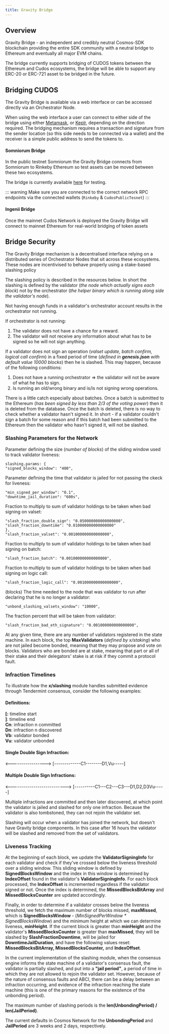 ```yaml
---
title: Gravity Bridge
---
```


## Overview

Gravity Bridge - an independent and credibly neutral Cosmos-SDK blockchain providing the entire SDK community with a neutral bridge to Ethereum and eventually all major EVM chains.

The bridge currently supports bridging of CUDOS tokens between the Ethereum and Cudos ecosystems, the bridge will be able to support any ERC-20 or ERC-721 asset to be bridged in the future.

## Bridging CUDOS

The Gravity Bridge is available via a web interface or can be accessed directly via an Orchestrator Node.

When using the web interface a user can connect to either side of the bridge using either [Metamask](https://metamask.io/), or [Keplr](/build/account-setup.html#what-is-keplr), depending on the direction required. The bridging mechanism requires a transaction and signature from the sender location (so this side needs to be connected via a wallet) and the receiver is a simple public address to send the tokens to.

#### Somniorum Bridge

In the public testnet Somniorum the Gravity Bridge connects from Somniorum to Rinkeby Ethereum so test assets can be moved between these two ecosystems.

The bridge is currently available [here](http://104.154.17.186:4000/) for testing.

::: warning
Make sure you are connected to the correct network RPC endpoints via the connected wallets (`Rinkeby` & `CudosPublicTesnet`)
:::

<!-- TODO: write a full step-by-step instruction on how to use the Gravity Bridge UI for each journey for ARTEMIS-BUZZ#4 -->

#### Ingenii Bridge

Once the mainnet Cudos Network is deployed the Gravity Bridge will connect to mainnet Ethereum for real-world bridging of token assets

## Bridge Security

The Gravity Bridge mechanism is a decentralised interface relying on a distributed series of Orchestrator Nodes that sit across these ecosystems. These nodes are incentivised to behave properly using a stake-based slashing policy

The slashing policy is described in the resources below. In short the slashing is defined by the validator (*the node which actually signs each block*) not by the orchestrator (*the helper binary which is running along side the validator's node*).

Not having enough funds in a validator's orchestrator account results in the orchestrator not running.

If orchestrator is not running:

1. The validator does not have a chance for a reward.
2. The validator will not receive any information about what has to be signed so he will not sign anything.

If a validator does not sign an operation (*valset update, batch confirm, logical call confirm*) in a fixed period of time (*defined in **genesis.json** with default value 10000 blocks*) then he is slashed. This may happen, because of the following conditions:

1. Does not have a running orchestrator ⇒ the validator will not be aware of what he has to sign.
2. Is running an old/wrong binary and is/is not signing wrong operations.

There is a little catch especially about batches. Once a batch is submitted to the Ethereum (*has been signed by less than 2/3 of the voting power*) then it is deleted from the database. Once the batch is deleted, there is no way to check whether a validator hasn't signed it. In short - if a validator couldn't sign a batch for some reason and if this batch had been submitted to the Ethereum then the validator who hasn't signed it, will not be slashed.

### Slashing Parameters for the Network

Parameter defining the size (*number of blocks*) of the sliding window used to track validator liveness:
```
slashing.params: {
"signed_blocks_window": "400",
```

Parameter defining the time that validator is jailed for not passing the ckeck for liveness:
```
"min_signed_per_window": "0.1",
"downtime_jail_duration": "600s",
```

Fraction to multiply to sum of validator holdings to be taken when bad signing on valset:
```
"slash_fraction_double_sign": "0.050000000000000000",
"slash_fraction_downtime": "0.010000000000000000"
},
"slash_fraction_valset": "0.001000000000000000",
```

Fraction to multiply to sum of validator holdings to be taken when bad signing on batch:
```
"slash_fraction_batch": "0.001000000000000000",
```

Fraction to multiply to sum of validator holdings to be taken when bad signing on logic call:
```
"slash_fraction_logic_call": "0.001000000000000000",
```

(blocks) The time needed to the node that was validator to run after declaring that he is no longer a validator:
```
"unbond_slashing_valsets_window": "10000",
```

The fraction percent that will be taken from validator:
```
"slash_fraction_bad_eth_signature": "0.001000000000000000",
```

At any given time, there are any number of validators registered in the state machine. In each block, the top **MaxValidators** (*defined by x/staking*) who are not jailed become bonded, meaning that they may propose and vote on blocks. Validators who are bonded are at stake, meaning that part or all of their stake and their delegators' stake is at risk if they commit a protocol fault.

### Infraction Timelines

To illustrate how the **x/slashing** module handles submitted evidence through Tendermint consensus, consider the following examples:

#### Definitions:

**[:** timeline start <br/>
**]**: timeline end <br/>
**Cn**: infraction n committed <br/>
**Dn**: infraction n discovered <br/>
**Vb**: validator bonded <br/>
**Vu**: validator unbonded <br/>

#### Single Double Sign Infraction:

<-----------------> [-------------C1--------D1,Vu-----] <br/>

#### Multiple Double Sign Infractions:

<---------------------------> [----------C1---C2---C3---D1,D2,D3Vu-----] <br/>

Multiple infractions are committed and then later discovered, at which point the validator is jailed and slashed for only one infraction. Because the validator is also tombstoned, they can not rejoin the validator set.

Slashing will occur when a validator has joined the network, but doesn't have Gravity bridge components. In this case after 16 hours the validator will be slashed and removed from the set of validators.

### Liveness Tracking

At the beginning of each block, we update the **ValidatorSigningInfo** for each validator and check if they've crossed below the liveness threshold over a sliding window. This sliding window is defined by **SignedBlocksWindow** and the index in this window is determined by **IndexOffset** found in the validator's **ValidatorSigningInfo**. For each block processed, the **IndexOffset** is incremented regardless if the validator signed or not. Once the index is determined, the **MissedBlocksBitArray** and **MissedBlocksCounter** are updated accordingly.

Finally, in order to determine if a validator crosses below the liveness threshold, we fetch the maximum number of blocks missed, **maxMissed**, which is **SignedBlocksWindow** - (*MinSignedPerWindow * SignedBlocksWindow*) and the minimum height at which we can determine liveness, **minHeight**. If the current block is greater than **minHeight** and the validator's **MissedBlocksCounter** is greater than **maxMissed**, they will be slashed by **SlashFractionDowntime**, will be jailed for **DowntimeJailDuration**, and have the following values reset: **MissedBlocksBitArray, MissedBlocksCounter,** and **IndexOffset**.

In the current implementation of the slashing module, when the consensus engine informs the state machine of a validator's consensus fault, the validator is partially slashed, and put into a **"jail period"**, a period of time in which they are not allowed to rejoin the validator set. However, because of the nature of consensus faults and ABCI, there can be a delay between an infraction occurring, and evidence of the infraction reaching the state machine (this is one of the primary reasons for the existence of the unbonding period).

The maximum number of slashing periods is the **len(UnbondingPeriod) / len(JailPeriod)**.

The current defaults in Cosmos Network for the **UnbondingPeriod** and **JailPeriod** are 3 weeks and 2 days, respectively.
